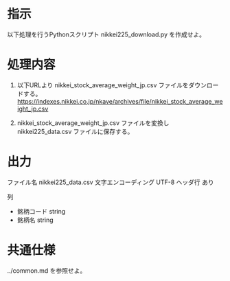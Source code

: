 # 指示
以下処理を行うPythonスクリプト nikkei225_download.py を作成せよ。

# 処理内容
1. 以下URLより nikkei_stock_average_weight_jp.csv ファイルをダウンロードする。
https://indexes.nikkei.co.jp/nkave/archives/file/nikkei_stock_average_weight_jp.csv

2. nikkei_stock_average_weight_jp.csv ファイルを変換し nikkei225_data.csv ファイルに保存する。

# 出力
ファイル名 nikkei225_data.csv
文字エンコーディング UTF-8
ヘッダ行 あり

列
- 銘柄コード string
- 銘柄名 string

# 共通仕様
../common.md を参照せよ。
